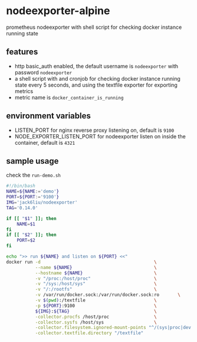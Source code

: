 # nodeexporter-alpine

prometheus nodeexporter with shell script for checking docker instance running state

## features

- http basic_auth enabled, the default username is `nodeexporter` with password `nodeexporter`
- a shell script with and cronjob for checking docker instance running state every 5 seconds, and using the textfile exporter for exporting metrics
- metric name is `docker_container_is_running`

## environment variables

- LISTEN_PORT for nginx reverse proxy listening on, default is `9100`
- NODE_EXPORTER_LISTEN_PORT for nodeexporter listen on inside the container, default is `4321`

## sample usage

check the `run-demo.sh`

```bash
#!/bin/bash
NAME=${NAME:='demo'}
PORT=${PORT:='9100'}
IMG='jack6liu/nodeexporter'
TAG='0.14.0'

if [[ "$1" ]]; then
    NAME=$1
fi
if [[ "$2" ]]; then
    PORT=$2
fi

echo ">> run ${NAME} and listen on ${PORT} <<"
docker run -d                                           \
           --name ${NAME}                               \
           --hostname ${NAME}                           \
           -v "/proc:/host/proc"                        \
           -v "/sys:/host/sys"                          \
           -v "/:/rootfs"                               \
           -v /var/run/docker.sock:/var/run/docker.sock:ro       \
           -v $(pwd):/textfile                          \
           -p ${PORT}:9100                              \
           ${IMG}:${TAG}                                \
           -collector.procfs /host/proc                 \
           -collector.sysfs /host/sys                   \
           -collector.filesystem.ignored-mount-points "^/(sys|proc|dev|host|etc)($|/)" \
           -collector.textfile.directory "/textfile"

```